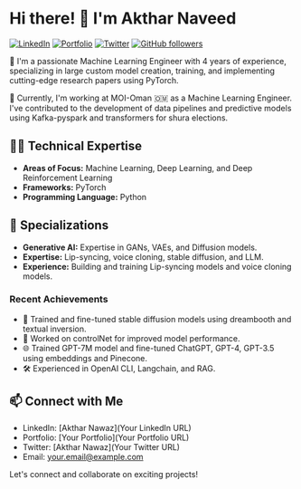 <!--
**Aktharnvdv/Aktharnvdv** is a ✨ _special_ ✨ repository because its `README.md` (this file) appears on your GitHub profile.
-->

# Hi there! 👋 I'm Akthar Naveed

[![LinkedIn](https://img.shields.io/badge/LinkedIn-AktharNaveed-blue)](https://www.linkedin.com/in/akthar-naveed-921039201/)
[![Portfolio](https://img.shields.io/badge/Portfolio-portfolio-green)]((https://www.upwork.com/freelancers/~0195463ae638b7275c?viewMode=1))
[![Twitter](https://img.shields.io/badge/Twitter-AktharNaveed-blue)]((https://twitter.com/AktharN80967))
[![GitHub followers](https://img.shields.io/github/followers/Aktharnvdv?label=Follow&style=social)](https://github.com/Aktharnvdv)

🚀 I'm a passionate Machine Learning Engineer with 4 years of experience, specializing in large custom model creation, training, and implementing cutting-edge research papers using PyTorch.

🔭 Currently, I'm working at MOI-Oman 🇴🇲 as a Machine Learning Engineer. I've contributed to the development of data pipelines and predictive models using Kafka-pyspark and transformers for shura elections.

## 👨‍💻 Technical Expertise

- **Areas of Focus:** Machine Learning, Deep Learning, and Deep Reinforcement Learning
- **Frameworks:** PyTorch
- **Programming Language:** Python

## 🧠 Specializations

- **Generative AI:** Expertise in GANs, VAEs, and Diffusion models.
- **Expertise:** Lip-syncing, voice cloning, stable diffusion, and LLM.
- **Experience:** Building and training Lip-syncing models and voice cloning models.

### Recent Achievements

- 🚀 Trained and fine-tuned stable diffusion models using dreambooth and textual inversion.
- 🤖 Worked on controlNet for improved model performance.
- 🌐 Trained GPT-7M model and fine-tuned ChatGPT, GPT-4, GPT-3.5 using embeddings and Pinecone.
- 🛠 Experienced in OpenAI CLI, Langchain, and RAG.

## 📫 Connect with Me

- LinkedIn: [Akthar Nawaz](Your LinkedIn URL)
- Portfolio: [Your Portfolio](Your Portfolio URL)
- Twitter: [Akthar Nawaz](Your Twitter URL)
- Email: your.email@example.com

Let's connect and collaborate on exciting projects!

